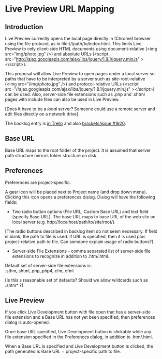 # Live Preview URL Mapping

## Introduction

Live Preview currently opens the local page directly in (Chrome) browser using the file protocol, as in file:///path/to/index.html. This limits Live Preview to only client-side HTML documents using document-relative (&lt;img src="img/photo.jpg" /&gt;) and absolute URLs (&lt;script src="http://ajax.googleapis.com/ajax/libs/jquery/1.8.1/jquery.min.js" &gt;&lt;/script&gt;).

This proposal will allow Live Preview to open pages under a local server so paths that have to be interpreted by a server such as site-root-relative (&lt;img src="/img/photo.jpg" /&gt;) and protocol-relative URLs (&lt;script src="//ajax.googleapis.com/ajax/libs/jquery/1.8.1/jquery.min.js" &gt;&lt;/script&gt;) can be used. Also, server-side file extensions such as .php and .shtml pages with include files can also be used in Live Preview.

[Does it have to be a *local* server? Someone could use a remote server and edit files directly on a network drive]

The backlog entry is [in Trello](https://trello.com/card/3-url-mapping-for-live-development/4f90a6d98f77505d7940ce88/664) and also [brackets/issue #1920](https://github.com/adobe/brackets/issues/1920).

## Base URL

Base URL maps to the root folder of the project. It is assumed that server path structure mirrors folder structure on disk.

## Preferences

Preferences are project-specific.

A gear icon will be placed next to Project name (and drop down menu). Clicking this icon opens a preferences dialog. Dialog will have the following fields:

* Two radio button options (File URL, Custom Base URL) and text field (specify Base URL). The base URL maps to base URL of the web site on local server (e.g. http://localhost/path/to/site/root/).

[The radio buttons described in backlog item do not seem necessary. If field is blank, the path to file is used. If URL is specified, then it is used plus project-relative path to file. Can someone explain usage of radio buttons?]

* Server-side File Extensions - comma separated list of server-side file extensions to recognize in addition to .htm/.html.

Default set of server-side file extensions is: .sthm,.shtml,.php,.php4,.cfm,.cfml

[Is this s reasonable set of defaults? Should we allow wildcards such as .shtm* ?]

## Live Preview

If you click Live Development button with file open that has a server-side file extension and a Base URL has not yet been specified, then preferences dialog is auto-opened.

Once base URL specified, Live Development button is clickable while any file extension specified in the Preferences dialog, in addition to .htm/.html.

When a Base URL is specified and Live Development button is clicked, the path generated is Base URL + project-specific path to file.
